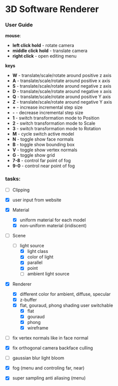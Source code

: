 # 3D Software Renderer

### User Guide

**mouse**:

* **left click hold** - rotate camera
* **middle click hold** - translate camera
* **right click** - open editing menu

**keys**

* **W** - translate/scale/rotate around positive z axis
* **A** - translate/scale/rotate around positive x axis
* **S** - translate/scale/rotate around negative z axis
* **D** - translate/scale/rotate around negative x axis
* **Q** - translate/scale/rotate around positive Y axis
* **Z** - translate/scale/rotate around negative Y axis
* **+** - increase incremental step size
* **-** - decrease incremental step size
* **1** - switch transformation mode to Position
* **2** - switch transformation mode to Scale
* **3** - switch transformation mode to Rotation
* **M** - cycle switch active model
* **N** - toggle show face normals
* **B** - toggle show bounding box
* **V** - toggle show vertex normals
* **G** - toggle show grid
* **7-8** - control far point of fog
* **9-0** - control near point of fog

### tasks:

- [ ] Clipping
- [x] user input from website
- [x] Material
  - [x] uniform material for each model
  - [x] non-uniform material (iridiscent)
- [ ] Scene
  - [ ] light source
    - [x] light class
    - [x] color of light
    - [x] parallel
    - [x] point
    - [ ] ambient light source
- [x] Renderer
  - [x] different color for ambient, diffuse, specular
  - [x] z-buffer
  - [x] flat, gouraud, phong shading user switchable
    - [x] flat
    - [x] gouraud
    - [x] phong
    - [x] wireframe
- [ ] fix vertex normals like in face normal
- [x] fix orthogonal camera backface culling
- [ ] gaussian blur light bloom
- [x] fog (menu and controling far, near)
- [x] super sampling anti aliasing (menu)

